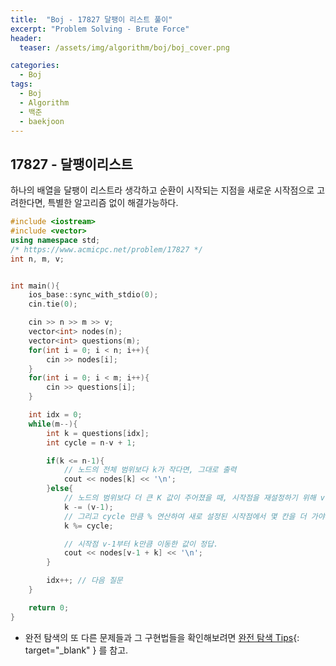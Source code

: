 ```yaml
---
title:  "Boj - 17827 달팽이 리스트 풀이"
excerpt: "Problem Solving - Brute Force"
header:
  teaser: /assets/img/algorithm/boj/boj_cover.png

categories:
  - Boj
tags:
  - Boj
  - Algorithm
  - 백준
  - baekjoon
---
```

## 17827 - 달팽이리스트
<p> 하나의 배열을 달팽이 리스트라 생각하고 순환이 시작되는 지점을 새로운 시작점으로 고려한다면, 특별한 알고리즘 없이 해결가능하다. </p>

```cpp
#include <iostream>
#include <vector>
using namespace std;
/* https://www.acmicpc.net/problem/17827 */
int n, m, v;


int main(){
    ios_base::sync_with_stdio(0);
    cin.tie(0);

    cin >> n >> m >> v;
    vector<int> nodes(n);
    vector<int> questions(m);
    for(int i = 0; i < n; i++){
        cin >> nodes[i];
    }
    for(int i = 0; i < m; i++){
        cin >> questions[i];
    }

    int idx = 0;
    while(m--){
        int k = questions[idx];
        int cycle = n-v + 1;

        if(k <= n-1){
            // 노드의 전체 범위보다 k가 작다면, 그대로 출력
            cout << nodes[k] << '\n';
        }else{
            // 노드의 범위보다 더 큰 K 값이 주어졌을 때, 시작점을 재설정하기 위해 v-1을 빼준다.
            k -= (v-1);
            // 그리고 cycle 만큼 % 연산하여 새로 설정된 시작점에서 몇 칸을 더 가야하는지를 계산한다.
            k %= cycle;

            // 시작점 v-1부터 k만큼 이동한 값이 정답.
            cout << nodes[v-1 + k] << '\n';
        }

        idx++; // 다음 질문
    }

    return 0;
}
```

- 완전 탐색의 또 다른 문제들과 그 구현법들을 확인해보려면 [완전 탐색 Tips](https://hyunjae-lee.github.io/problem%20solving/bruteforce/){: target="_blank" } 를 참고.